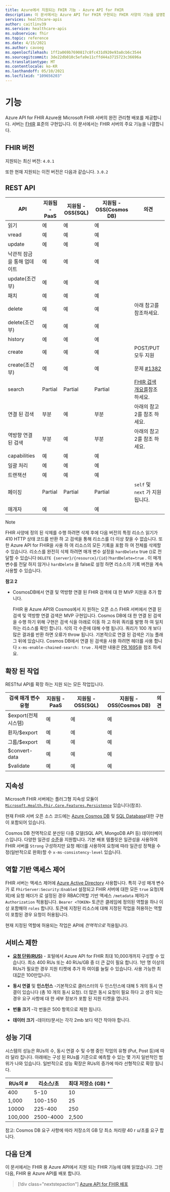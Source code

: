 ```yaml
---
title: Azure에서 지원되는 FHIR 기능 - Azure API for FHIR
description: 이 문서에서는 Azure API for FHIR 구현되는 FHIR 사양의 기능을 설명합니다.
services: healthcare-apis
author: caitlinv39
ms.service: healthcare-apis
ms.subservice: fhir
ms.topic: reference
ms.date: 4/15/2021
ms.author: cavoeg
ms.openlocfilehash: 1ff2a069b7690817c8fc431d920e93a8cb6c3544
ms.sourcegitcommit: 3de22db010c5efa9e11cffd44a3715723c36696a
ms.translationtype: MT
ms.contentlocale: ko-KR
ms.lasthandoff: 05/10/2021
ms.locfileid: "109656203"
---
```

# <a name="features"></a>기능

Azure API for FHIR Azure용 Microsoft FHIR 서버의 완전 관리형 배포를 제공합니다. 서버는 [FHIR](https://hl7.org/fhir) 표준의 구현입니다. 이 문서에서는 FHIR 서버의 주요 기능을 나열합니다.

## <a name="fhir-version"></a>FHIR 버전

지원되는 최신 버전: `4.0.1`

또한 현재 지원되는 이전 버전은 다음과 같습니다. `3.0.2`

## <a name="rest-api"></a>REST API

| API                            | 지원됨 - PaaS | 지원됨 - OSS(SQL) | 지원됨 - OSS(Cosmos DB) | 의견                                             |
|--------------------------------|-----------|-----------|-----------|-----------------------------------------------------|
| 읽기                           | 예       | 예       | 예       |                                                     |
| vread                          | 예       | 예       | 예       |                                                     |
| update                         | 예       | 예       | 예       |                                                     |
| 낙관적 잠금을 통해 업데이트 | 예       | 예       | 예       |                                                     |
| update(조건부)           | 예       | 예       | 예       |                                                     |
| 패치                          | 예        | 예        | 예        |                                                     |
| delete                         | 예       | 예       | 예       |  아래 참고를 참조하세요.                                   |
| delete(조건부)           | 예        | 예        | 예        |                                                     |
| history                        | 예       | 예       | 예       |                                                     |
| create                         | 예       | 예       | 예       | POST/PUT 모두 지원                               |
| create(조건부)           | 예       | 예       | 예       | 문제 [#1382](https://github.com/microsoft/fhir-server/issues/1382) |
| search                         | Partial   | Partial   | Partial   | [FHIR 검색 개요를](overview-of-search.md)참조하세요.                           |
| 연결 된 검색                 | 부분       | 예       | 부분   | 아래의 참고 2를 참조 하세요.                                   |
| 역방향 연결 된 검색         | 부분       | 예       | 부분   | 아래의 참고 2를 참조 하세요.                                   |
| capabilities                   | 예       | 예       | 예       |                                                     |
| 일괄 처리                          | 예       | 예       | 예       |                                                     |
| 트랜잭션                    | 예        | 예       | 예        |                                                     |
| 페이징                         | Partial   | Partial   | Partial   | `self` 및 `next` 가 지원 됩니다.                     |
| 매개자                 | 예        | 예        | 예        |                                                     |

> [!Note]
> FHIR 사양에 정의 된 삭제를 수행 하려면 삭제 후에 다음 버전의 특정 리소스 읽기가 410 HTTP 상태 코드를 반환 하 고 검색을 통해 리소스를 더 이상 찾을 수 없습니다. 또한 Azure API for FHIR을 사용 하 여 리소스의 모든 기록을 포함 하 여 전체를 삭제할 수 있습니다. 리소스를 완전히 삭제 하려면 매개 변수 설정을 `hardDelete` true ()로 전달할 수 있습니다 `DELETE {server}/{resource}/{id}?hardDelete=true` . 이 매개 변수를 전달 하지 않거나 `hardDelete` 을 false로 설정 하면 리소스의 기록 버전을 계속 사용할 수 있습니다.


 **참고 2**
* CosmosDB에서 연결 및 역방향 연결 된 FHIR 검색에 대 한 MVP 지원을 추가 합니다. 

  FHIR 용 Azure API와 Cosmos에서 지 원하는 오픈 소스 FHIR 서버에서 연결 된 검색 및 역방향 연결 검색은 MVP 구현입니다. Cosmos DB에 대 한 연결 된 검색을 수행 하기 위해 구현은 검색 식을 아래로 이동 하 고 하위 쿼리를 발행 하 여 일치 하는 리소스를 확인 합니다. 식의 각 수준에 대해 수행 됩니다. 쿼리가 100 개 보다 많은 결과를 반환 하면 오류가 throw 됩니다. 기본적으로 연결 된 검색은 기능 플래그 뒤에 있습니다. Cosmos DB에서 연결 된 검색을 사용 하려면 헤더를 사용 합니다 `x-ms-enable-chained-search: true` . 자세한 내용은 [PR 1695](https://github.com/microsoft/fhir-server/pull/1695)을 참조 하세요.

## <a name="extended-operations"></a>확장 된 작업

RESTful API를 확장 하는 지원 되는 모든 작업입니다.

| 검색 매개 변수 유형 | 지원됨 - PaaS | 지원됨 - OSS(SQL) | 지원됨 - OSS(Cosmos DB) | 의견 |
|------------------------|-----------|-----------|-----------|---------|
| $export(전체 시스템) | 예       | 예       | 예       |         |
| 환자/$export        | 예       | 예       | 예       |         |
| 그룹/$export          | 예       | 예       | 예       |         |
| $convert-data          | 예       | 예       | 예       |         |
| $validate          | 예       | 예       | 예       |         |

## <a name="persistence"></a>지속성

Microsoft FHIR 서버에는 플러그형 지속성 모듈이 [`Microsoft.Health.Fhir.Core.Features.Persistence`](https://github.com/Microsoft/fhir-server/tree/master/src/Microsoft.Health.Fhir.Core/Features/Persistence) 있습니다(참조).

현재 FHIR 서버 오픈 소스 코드에는 [Azure Cosmos DB](../../cosmos-db/index-overview.md) 및 [SQL Database](https://azure.microsoft.com/services/sql-database/)대한 구현이 포함되어 있습니다.

Cosmos DB 전역적으로 분산된 다중 모델(SQL API, MongoDB API 등) 데이터베이스입니다. 다양한 일관성 [수준](../../cosmos-db/consistency-levels.md)을 지원합니다. 기본 배포 템플릿은 일관성을 사용하여 FHIR 서버를 `Strong` 구성하지만 요청 헤더를 사용하여 요청에 따라 일관성 정책을 수정(일반적으로 완화)할 수 `x-ms-consistency-level` 있습니다.

## <a name="role-based-access-control"></a>역할 기반 액세스 제어

FHIR 서버는 액세스 제어에 [Azure Active Directory](https://azure.microsoft.com/services/active-directory/) 사용합니다. 특히 구성 매개 변수가 로 `FhirServer:Security:Enabled` 설정되고 FHIR 서버에 대한 모든 `true` 요청(제외)에 요청 헤더가 로 설정된 경우 RBAC(역할 기반 액세스 `/metadata` 제어)가 `Authorization` 적용됩니다. `Bearer <TOKEN>` 토큰은 클레임에 정의된 역할을 하나 이상 포함해야 `roles` 합니다. 토큰에 지정된 리소스에 대해 지정된 작업을 허용하는 역할이 포함된 경우 요청이 허용됩니다.

현재 지정된 역할에 허용되는 작업은 API에 *전역적으로* 적용됩니다.

## <a name="service-limits"></a>서비스 제한

* [**요청 단위(RUS)**](../../cosmos-db/concepts-limits.md) - 포털에서 Azure API for FHIR 최대 10,000개까지 구성할 수 있습니다. 최소 400 RUs 또는 40 RUs/GB 중 더 큰 값이 필요 합니다. 1만 명 이상의 RUs가 필요한 경우 지원 티켓에 추가 하 여이를 늘릴 수 있습니다. 사용 가능한 최대값은 100만입니다.

* **동시 연결** 및 **인스턴스** -기본적으로 클러스터의 두 인스턴스에 대해 5 개의 동시 연결이 있습니다 (총 10 개의 동시 요청). 더 많은 동시 요청이 필요 하다 고 생각 되는 경우 요구 사항에 대 한 세부 정보가 포함 된 지원 티켓을 엽니다.

* **번들 크기** -각 번들은 500 항목으로 제한 됩니다.

* **데이터 크기** -데이터/문서는 각각 2mb 보다 약간 작아야 합니다.

## <a name="performance-expectations"></a>성능 기대

시스템의 성능은 RUs의 수, 동시 연결 수 및 수행 중인 작업의 유형 (Put, Post 등)에 따라 달라 집니다. 아래에는 구성 된 RUs를 기준으로 예측할 수 있는 몇 가지 일반적인 범위가 나와 있습니다. 일반적으로 성능 확장은 RUs의 증가에 따라 선형적으로 확장 됩니다.

| RUs의 # | 리소스/초 |    최대 저장소 (GB) *    |
|----------|---------------|--------|                 
| 400      | 5-10          |     10   |
| 1,000    | 100-150       |      25  |
| 10000   | 225-400       |      250  |
| 100,000  | 2500-4000   |      2,500  |

참고: Cosmos DB 요구 사항에 따라 저장소의 GB 당 최소 처리량 40 r u/초를 요구 합니다. 

## <a name="next-steps"></a>다음 단계

이 문서에서는 FHIR 용 Azure API에서 지원 되는 FHIR 기능에 대해 읽었습니다. 그런 다음, FHIR 용 Azure API를 배포 합니다.
 
>[!div class="nextstepaction"]
>[Azure API for FHIR 배포](fhir-paas-portal-quickstart.md)

